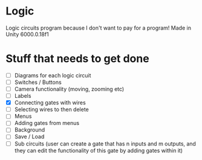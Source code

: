 # Logic
Logic circuits program because I don't want to pay for a program!
Made in Unity 6000.0.18f1

# Stuff that needs to get done

- [ ] Diagrams for each logic circuit
- [ ] Switches / Buttons
- [ ] Camera functionality (moving, zooming etc)
- [ ] Labels
- [x] Connecting gates with wires
- [ ] Selecting wires to then delete
- [ ] Menus
- [ ] Adding gates from menus
- [ ] Background
- [ ] Save / Load
- [ ] Sub circuits (user can create a gate that has n inputs and m outputs, and they can edit the functionality of this gate by adding gates within it)
